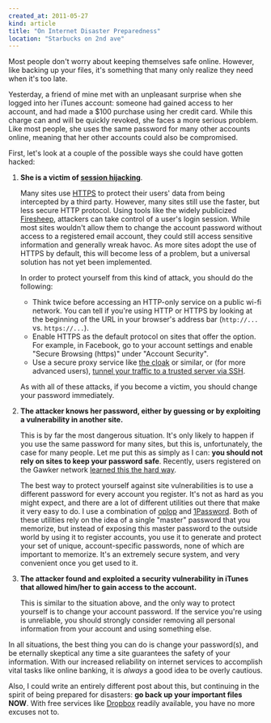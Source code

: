 ```yaml
---
created_at: 2011-05-27
kind: article
title: "On Internet Disaster Preparedness"
location: "Starbucks on 2nd ave"
---
```


Most people don't worry about keeping themselves safe online. However, like backing up your files, it's something that many only realize they need when it's too late.

Yesterday, a friend of mine met with an unpleasant surprise when she logged into her iTunes account: someone had gained access to her account, and had made a $100 purchase using her credit card. While this charge can and will be quickly revoked, she faces a more serious problem. Like most people, she uses the same password for many other accounts online, meaning that her other accounts could also be compromised.

First, let's look at a couple of the possible ways she could have gotten hacked:

1. **She is a victim of [session hijacking][1]**.

	Many sites use [HTTPS][2] to protect their users' data from being intercepted by a third party. However, many sites still use the faster, but less secure HTTP protocol. Using tools like the widely publicized [Firesheep][3], attackers can take control of a user's login session. While most sites wouldn't allow them to change the account password without access to a registered email account, they could still access sensitive information and generally wreak havoc. As more sites adopt the use of HTTPS by default, this will become less of a problem, but a universal solution has not yet been implemented.
	
	In order to protect yourself from this kind of attack, you should do the following:
	
	* Think twice before accessing an HTTP-only service on a public wi-fi network. You can tell if you're using HTTP or HTTPS by looking at the beginning of the URL in your browser's address bar (`http://...` vs. `https://...`).
	* Enable HTTPS as the default protocol on sites that offer the option. For example, in Facebook, go to your account settings and enable "Secure Browsing (https)" under "Account Security".
	* Use a secure proxy service like [the cloak][4] or similar, or (for more advanced users), [tunnel your traffic to a trusted server via SSH][5].
	
    As with all of these attacks, if you become a victim, you should change your password immediately.

2. **The attacker knows her password, either by guessing or by exploiting a vulnerability in another site.**

    This is by far the most dangerous situation. It's only likely to happen if you use the same password for many sites, but this is, unfortunately, the case for many people. Let me put this as simply as I can: **you should not rely on sites to keep your password safe**. Recently, users registered on the Gawker network [learned this the hard way][6]. 
  
    The best way to protect yourself against site vulnerabilities is to use a different password for every account you register. It's not as hard as you might expect, and there are a lot of different utilities out there that make it very easy to do. I use a combination of [oplop][7] and [1Password][8]. Both of these utilities rely on the idea of a single "master" password that you memorize, but instead of exposing this master password to the outside world by using it to register accounts, you use it to generate and protect your set of unique, account-specific passwords, none of which are important to memorize. It's an extremely secure system, and very convenient once you get used to it.

3. **The attacker found and exploited a security vulnerability in iTunes that allowed him/her to gain access to the account.**

    This is similar to the situation above, and the only way to protect yourself is to change your account password. If the service you're using is unreliable, you should strongly consider removing all personal information from your account and using something else.
  
In all situations, the best thing you can do is change your password(s), and be eternally skeptical any time a site guarantees the safety of your information. With our increased reliability on internet services to accomplish vital tasks like online banking, it is _always_ a good idea to be overly cautious.

Also, I could write an entirely different post about this, but continuing in the spirit of being prepared for disasters: **go back up your important files NOW**. With free services like [Dropbox][9] readily available, you have no more excuses not to.

  [1]: http://en.wikipedia.org/wiki/Session_hijacking
  [2]: http://en.wikipedia.org/wiki/HTTP_Secure
  [3]: http://codebutler.com/firesheep
  [4]: http://www.the-cloak.com/anonymous-surfing-faq.html
  [5]: http://en.wikipedia.org/wiki/Tunneling_protocol#Secure_Shell_tunneling
  [6]: http://www.slate.com/id/2277768/
  [7]: http://code.google.com/p/oplop/wiki/HowItWorks
  [8]: http://agilebits.com/onepassword
  [9]: https://www.dropbox.com/
